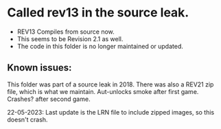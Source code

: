 # Called rev13 in the source leak.
- REV13 Compiles from source now. 
- This seems to be Revision 2.1 as well.
- The code in this folder is no longer maintained or updated.

## Known issues:
This folder was part of a source leak in 2018.
There was also a REV21 zip file, which is what we maintain.
Aut-unlocks smoke after first game.
Crashes? after second game.

22-05-2023: Last update is the LRN file to include zipped images, so this doesn't crash.